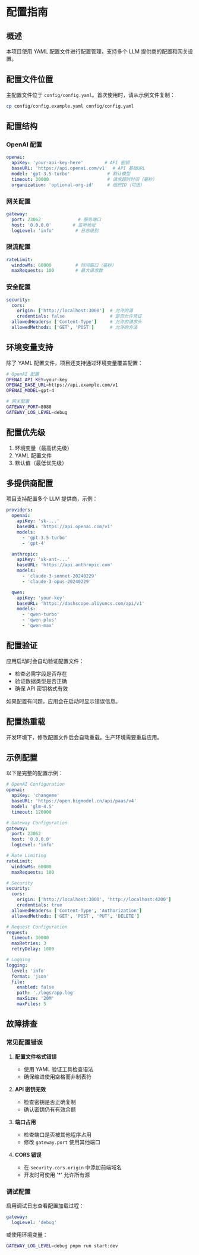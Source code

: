 # 配置指南

## 概述

本项目使用 YAML 配置文件进行配置管理，支持多个 LLM 提供商的配置和网关设置。

## 配置文件位置

主配置文件位于 `config/config.yaml`。首次使用时，请从示例文件复制：

```bash
cp config/config.example.yaml config/config.yaml
```

## 配置结构

### OpenAI 配置

```yaml
openai:
  apiKey: 'your-api-key-here'        # API 密钥
  baseURL: 'https://api.openai.com/v1'  # API 基础URL
  model: 'gpt-3.5-turbo'              # 默认模型
  timeout: 30000                      # 请求超时时间（毫秒）
  organization: 'optional-org-id'     # 组织ID（可选）
```

### 网关配置

```yaml
gateway:
  port: 23062              # 服务端口
  host: '0.0.0.0'        # 监听地址
  logLevel: 'info'        # 日志级别
```

### 限流配置

```yaml
rateLimit:
  windowMs: 60000         # 时间窗口（毫秒）
  maxRequests: 100        # 最大请求数
```

### 安全配置

```yaml
security:
  cors:
    origin: ['http://localhost:3000']  # 允许的源
    credentials: false                 # 是否允许凭证
  allowedHeaders: ['Content-Type']     # 允许的请求头
  allowedMethods: ['GET', 'POST']      # 允许的方法
```

## 环境变量支持

除了 YAML 配置文件，项目还支持通过环境变量覆盖配置：

```bash
# OpenAI 配置
OPENAI_API_KEY=your-key
OPENAI_BASE_URL=https://api.example.com/v1
OPENAI_MODEL=gpt-4

# 网关配置
GATEWAY_PORT=8080
GATEWAY_LOG_LEVEL=debug
```

## 配置优先级

1. 环境变量（最高优先级）
2. YAML 配置文件
3. 默认值（最低优先级）

## 多提供商配置

项目支持配置多个 LLM 提供商，示例：

```yaml
providers:
  openai:
    apiKey: 'sk-...'
    baseURL: 'https://api.openai.com/v1'
    models:
      - 'gpt-3.5-turbo'
      - 'gpt-4'

  anthropic:
    apiKey: 'sk-ant-...'
    baseURL: 'https://api.anthropic.com'
    models:
      - 'claude-3-sonnet-20240229'
      - 'claude-3-opus-20240229'

  qwen:
    apiKey: 'your-key'
    baseURL: 'https://dashscope.aliyuncs.com/api/v1'
    models:
      - 'qwen-turbo'
      - 'qwen-plus'
      - 'qwen-max'
```

## 配置验证

应用启动时会自动验证配置文件：

- 检查必需字段是否存在
- 验证数据类型是否正确
- 确保 API 密钥格式有效

如果配置有问题，应用会在启动时显示错误信息。

## 配置热重载

开发环境下，修改配置文件后会自动重载。生产环境需要重启应用。

## 示例配置

以下是完整的配置示例：

```yaml
# OpenAI Configuration
openai:
  apiKey: 'changeme'
  baseURL: 'https://open.bigmodel.cn/api/paas/v4'
  model: 'glm-4.5'
  timeout: 120000

# Gateway Configuration
gateway:
  port: 23062
  host: '0.0.0.0'
  logLevel: 'info'

# Rate Limiting
rateLimit:
  windowMs: 60000
  maxRequests: 100

# Security
security:
  cors:
    origin: ['http://localhost:3000', 'http://localhost:4200']
    credentials: true
  allowedHeaders: ['Content-Type', 'Authorization']
  allowedMethods: ['GET', 'POST', 'PUT', 'DELETE']

# Request Configuration
request:
  timeout: 30000
  maxRetries: 3
  retryDelay: 1000

# Logging
logging:
  level: 'info'
  format: 'json'
  file:
    enabled: false
    path: './logs/app.log'
    maxSize: '20M'
    maxFiles: 5
```

## 故障排查

### 常见配置错误

1. **配置文件格式错误**
   - 使用 YAML 验证工具检查语法
   - 确保缩进使用空格而非制表符

2. **API 密钥无效**
   - 检查密钥是否正确复制
   - 确认密钥仍有有效余额

3. **端口占用**
   - 检查端口是否被其他程序占用
   - 修改 `gateway.port` 使用其他端口

4. **CORS 错误**
   - 在 `security.cors.origin` 中添加前端域名
   - 开发时可使用 '*' 允许所有源

### 调试配置

启用调试日志查看配置加载过程：

```yaml
gateway:
  logLevel: 'debug'
```

或使用环境变量：

```bash
GATEWAY_LOG_LEVEL=debug pnpm run start:dev
```